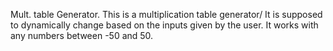 Mult. table Generator.
This is a multiplication table generator/
It is supposed to dynamically change based on the inputs given by the user.
It works with any numbers between -50 and 50.
